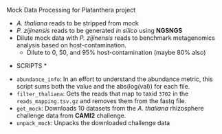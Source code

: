 Mock Data Processing for Platanthera project
- _A. thaliana_ reads to be stripped from mock
- _P. zijinensis_ reads to be generated _in silico_ using **NGSNGS** 
- Dilute mock data with _P. zijinensis_ reads to benchmark metagenomics analysis based on host-contamination.
  - Dilute to 0, 50, and 95% host-contamination (maybe 80% also)


* SCRIPTS *
- `abundance_info`: In an effort to understand the abundance metric, this script sums both the value and the abs(log(val)) for each file.
- `filter_thaliana`: Gets the reads that map to taxid `3702` in the `reads_mapping.tsv.gz` and removes them from the fastq file.
- `get_mock`: Downloads 10 datasets from the _A. thaliana_ rhizosphere challenge data from **CAMI2** challenge.
- `unpack_mock`: Unpacks the downloaded challenge data 


